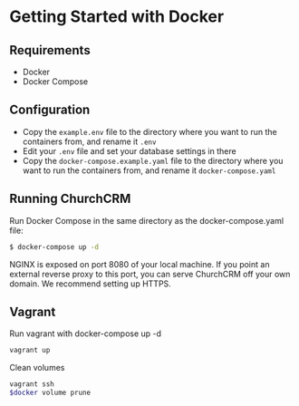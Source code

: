 Getting Started with Docker
===========================

Requirements
------------

* Docker
* Docker Compose

Configuration
-------------

- Copy the `example.env` file to the directory where you want to run the
  containers from, and rename it `.env`
- Edit your `.env` file and set your database settings in there
- Copy the `docker-compose.example.yaml` file to the directory where you want
  to run the containers from, and rename it `docker-compose.yaml`

Running ChurchCRM
-----------------

Run Docker Compose in the same directory as the docker-compose.yaml file:

```bash
$ docker-compose up -d
```

NGINX is exposed on port 8080 of your local machine. If you point an external
reverse proxy to this port, you can serve ChurchCRM off your own domain. We
recommend setting up HTTPS.

Vagrant
-----------------

Run vagrant with docker-compose up -d

```bash
vagrant up
```

Clean volumes

```bash
vagrant ssh
$docker volume prune
```
